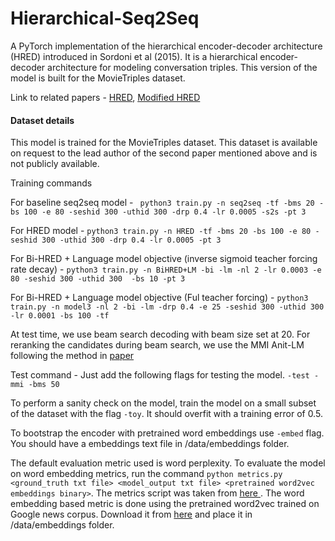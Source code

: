 # Hierarchical-Seq2Seq
A PyTorch implementation of the hierarchical encoder-decoder architecture (HRED) introduced in Sordoni et al (2015). It is a hierarchical encoder-decoder architecture for modeling conversation triples. This version of the model is built for the MovieTriples dataset.

Link to related papers - <a href='https://arxiv.org/abs/1507.02221'> HRED</a>, <a href='https://arxiv.org/pdf/1507.04808.pdf'> Modified HRED</a>

<h4> Dataset details </h4>
This model is trained for the MovieTriples dataset. This dataset is available on request to the lead author of the second paper mentioned above and is not publicly available. 

Training commands 

For baseline seq2seq model - ` python3 train.py -n seq2seq -tf -bms 20 -bs 100 -e 80 -seshid 300 -uthid 300 -drp 0.4 -lr 0.0005 -s2s -pt 3`

For HRED model - `python3 train.py -n HRED -tf -bms 20 -bs 100 -e 80 -seshid 300 -uthid 300 -drp 0.4 -lr 0.0005 -pt 3`

For Bi-HRED + Language model objective (inverse sigmoid teacher forcing rate decay) - `python3 train.py -n BiHRED+LM -bi -lm -nl 2 -lr 0.0003 -e 80 -seshid 300 -uthid 300  -bs 10 -pt 3`

For Bi-HRED + Language model objective (Ful teacher forcing) - `python3 train.py -n model3 -nl 2 -bi -lm -drp 0.4 -e 25 -seshid 300 -uthid 300 -lr 0.0001 -bs 100 -tf`

At test time, we use beam search decoding with beam size set at 20. For reranking the candidates during beam search, we use the MMI Anit-LM following the method in <a href='https://arxiv.org/pdf/1510.03055.pdf'> paper </a>

Test command - Just add the following flags for testing the model. `-test -mmi -bms 50`

To perform a sanity check on the model, train the model on a small subset of the dataset with the flag `-toy`. It should overfit with a training error of 0.5.

To bootstrap the encoder with pretrained  word embeddings use `-embed` flag. You should have a embeddings text file in /data/embeddings folder.

The default evaluation metric used is word perplexity. To evaluate the model on word embedding metrics, run the command `python metrics.py <ground_truth txt file> <model_output txt file> <pretrained word2vec embeddings binary>`. The metrics script was taken from <a href='https://github.com/julianser/hed-dlg-truncated/blob/master/Evaluation/embedding_metrics.py'>here </a>. The word embedding based metric is done using the pretrained word2vec trained on Google news corpus. Download it from <a href='https://drive.google.com/file/d/0B7XkCwpI5KDYNlNUTTlSS21pQmM'> here</a> and place it in /data/embeddings folder.
